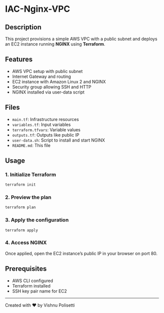 # IAC-Nginx-VPC

## Description
This project provisions a simple AWS VPC with a public subnet and deploys an EC2 instance running **NGINX** using **Terraform**.

## Features
- AWS VPC setup with public subnet
- Internet Gateway and routing
- EC2 instance with Amazon Linux 2 and NGINX
- Security group allowing SSH and HTTP
- NGINX installed via user-data script

## Files
- `main.tf`: Infrastructure resources
- `variables.tf`: Input variables
- `terraform.tfvars`: Variable values
- `outputs.tf`: Outputs like public IP
- `user-data.sh`: Script to install and start NGINX
- `README.md`: This file

## Usage

### 1. Initialize Terraform
```bash
terraform init
```

### 2. Preview the plan
```bash
terraform plan
```

### 3. Apply the configuration
```bash
terraform apply
```

### 4. Access NGINX
Once applied, open the EC2 instance’s public IP in your browser on port 80.

## Prerequisites
- AWS CLI configured
- Terraform installed
- SSH key pair name for EC2

---
Created with ❤️ by Vishnu Polisetti
